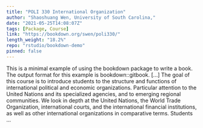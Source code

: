```yaml
---
title: "POLI 330 International Organization"
author: "Shaoshuang Wen, University of South Carolina,"
date: "2021-05-25T14:08:07Z"
tags: [Package, Course]
link: "https://bookdown.org/swen/poli330/"
length_weight: "18.2%"
repo: "rstudio/bookdown-demo"
pinned: false
---
```


This is a minimal example of using the bookdown package to write a book. The output format for this example is bookdown::gitbook. [...] The goal of this course is to introduce students to the structure and functions of international political and economic organizations. Particular attention to the United Nations and its specialized agencies, and to emerging regional communities. We look in depth at the United Nations, the World Trade Organization, international courts, and the international financial institutions, as well as other international organizations in comparative terms. Students ...
